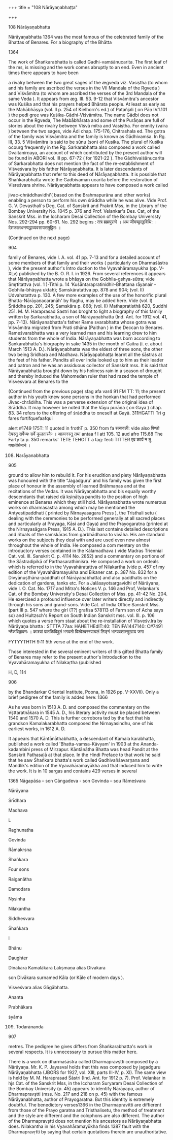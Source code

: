 +++
title = "108 Nārāyaṇabhaṭṭa"

+++

108 Nārāyaṇabhatta 

Nārāyaṇabhatta 1364 was the most famous of the celebrated family of the Bhattas of Benares. For a biography of the Bhātta 

1364 

The work of Śhaṅkarabhatta is called Gadhi-vamśānucarita. The first leaf of the ms, is missing and the work comes abruptly to an end. Even in ancient times there appears to have been 

a rivalry between the two great sages of the ægveda viz. Vasiṣtha (to whom and his family are ascribed the verses in the VII Mandala of the Rgveda ) and Viśvāmitra (to whom are ascribed the verses of the 3rd Mandala of the same Veda ). It appears from æg. III. 53. 9-12 that Viśvāmitra's ancestor was Kuśika and that his prayers helped Bhārata people. At least as early as the Mahābhāṣya (vol. II p. 254 of Kielhorn's ed.) of Patañjali ( on Pāṇ IV.1.101 ) the pedi gree was Kuśika-Gādhi-Viśvāmitra. The name Gādbi does not occur in the Rgveda, The Mabābhārata and some of the Purāṇas are full of stories about the rivalry between Viśvā mitra and Vasiṣtha. For enmity (vaira ) between the two sages, vide Ādi chap. 175-176, Chitrashala ed. The gotra of the family was Viśvāmitra and the family is known as Gādhivamśa. In Rg. III, 33. 5 Viśvāmitra is said to be sūnu (son) of Kusika. The plural of Kuśika ocourg frequently in the Rg. Sarkarabhatta also composed a work called Dvaitanirṇaya, an account of which contributed by the present author will be found in ABORI vol. III pp. 67-72 ( for 1921-22 ). The Gādhivaiśānucarita of Sarkarabhatta does not mention the fact of the re-establishment of Viśveśvara by bis father Nārāyaṇabhatta. It is later descendants of Nārāyaṇabhatta that refer to this deed of Nārāyaṇabhatta. It is possible that Śhaṅkarabhatta wrote the Gādbivaman ucarita before the restoration of Visreśvara shrine. Nārāyaṇabhatta appears to have composed a work called 

jivac-chrāddhavidhi'( based on the Brahmapurāna and other works) enabling a person to perform his own śrāddha while he was alive. Vide Prof. G. V. Devasthali's Deg, Cat. of Sanskrit and Prakrit Mss, in the Library of the Bombay University No. 1045 p. 376 and Prof. Velankar's Des. Cat, of the Sanskrit Mss. in the Iccharam Desai Collection of the Bombay Universsty Nos. 292-294 pp. 60-61. No. 292 begins : तत्र ब्रह्मपुराणे । अथ जीवच्छ्राद्धविथि: । देशकालधनश्रद्धाव्यवसायसमुट्टितः । 

(Continued on the next page) 

904 



family of Benares, vide I. A. vol. 41 pp. 7-13 and for a detailed account of some members of that family and their works ( particularly on Dharmaśāstra ), vide the present author's Intro duction to the Vyavahāramayukha (pp. V-XLv) published by the B. O. R. I. in 1926. From several references it appears that Nārāyaṇabhatta wrote a bhāṣya on the Gobhila-gshya-sūtra; vide Smṛtitattva (vol. 1 )-Tithi p. 14 ‘Kuśāntarapratinidhir-Bhattana rāyanair - Gobhila-bhāṣya uktaḥ); Samskāratattva pp. 878 and 904; (vol. II) Udvahatattva p. 130. A few more examples of the use of the honorific plural Bhatta-Nārāyaṇacaranāh' by Raghu, may be added here. Vide (vol. I) Śrāddha pp. 201, 245; Samskāra p. 868; (vol. II) Mathapratisthā 620, Suddhi 251. M. M. Haraprasad Sastri has broght to light a biography of this family written by Sarkarabhatta, a son of Nārāyaṇabhatta (Ind. Ant. for 1912 vol. 41, pp. 7-13). Nārāyanabhatta's father Rame svarabhatta whose gotra was Viśvāmitra migrated from Prati sthāna (Paithan ) in the Deccan to Benares. Rameśvarabhatta was a very learned man and his learning drew to him students from the whole of India. Nārāyaṇabhatta was born according to Śankarabhatta's biography in sake 1435 in the month of Caitra (i. e. about March 1513 A. D.). Nārāyaṇabhatta was the eldest of three sons, the other two being Sridhara and Madhava. Nārāyapabhaṭṭa learnt all the śāstras at the feet of his father. Pandits all over India looked up to him as their leader and patron and he was an assiduous collector of Sanskrit mss. It is said that Nārāyaṇabhatta brought down by his holiness rain in a season of drought and thereby induced the Mahomedan ruler that had razed the temple of Visvesvara at Benares to the 

(Continued from the previous page) sfag afa var4 91 FM TT: 11; the present author in his youth knew sone persons in the honkan that had performed Jivac-chrādılha. This was a perverse extension of the original idea of Srāddha. It may however be noted that the Vāyu purāṇa ( on Gaya ) chap. 83. 34 refers to the offering of śrāddha to oneself at Gayā. 311HGATTI Tri g fares fortifquefaafqui 

alert \#1749 175T: 11 quoted in frothT p. 350 from fa रत्नावली: vide also पिण्डो देयस्तु सर्वेभ्यः सर्वे कुलतारकैः । आत्मनस्तु तथा antaa f l att 105. 12 aud afro 115.68 The Farty ta p. 350 remarks' TETE TEHOTT a tag: fecti TITTER एव कार्य न तु गयातीर्थमाने । 

108. Narāyanabhatta 

905 

ground to allow him to rebuild it. For his erudition and piety Nārāyaṇabhatta was honoured with the title “Jagadguru' and his family was given the first place of honour in the assembly of learned Brāhmaṇas and at the recitations of the Vedas. It was Nārāyaṇabhatta and bis equally worthy descendants that raised dā kṣiṇātya pandits to the position of high eminence at Benares which they still hold. Nārāyanabhatta wrote numerous works on dharmasastra among which may be mentioned the Antyestipaddhati ( printed by Nirnayasagara Press ), the Tristhali setu ( dealing with the ceremonies to be performed generally at all sacred places and particularly at Prayaga, Kāsi and Gaya) and the Prayogaratna (printed at the Nirnayasāgara Press, 1915 A. D.). This last contains detailed descriptions and rituals of the samskāras from garbhādhana to vivāha. His are standard works on the subjects they deal with and are used even now almost throughout the whole of India. He composed a com mentary on the introductory verses contained in the Kālamadhava ( vide Madras Triennial Cat. vol. III. Sanskrit C. p. 4114 No. 2852) and a commentary on portions of the Sāstradipikā of Parthasarathimiśra. He composed a work on ordeals which is referred to in the Vyavahāratattva of Nilakartha (vide p. 457 of my edition of the Vyavahāramayukha and Bikaner cat. p. 387 No. 832 for a Divyānuṣthāna-paddhati of Nārāyaṇabhatta) and also paddhatis on the dedication of gardens, tanks etc. For a Jalāsayotsargavidhi of Nārāyana, vide I. O. Cat. No. 1717 and Mitra's Notices V. p. 146 and Prof, Velankar's Cat. of the Bombay University's Desai Collection of Mss. pp. 41-42 No. 204. He exercised a profound influence over later writers directly and indirectly through his sons and grand-sons. Vide Cat. of India Office Sanskrit Mss. (part III p. 547 where the girl (T?) grafisa 578113 of Farm son of Acha says so) and Hultzsch's Report on South Indian Sanskrit mss. vol. III. p. 106 which quotes a verse from staat about the re-installation of Visveśv.lra by Nārāyaṇa bhatta : STTTÀ 77aa: HAHETHEdIT:40: TENIFA1447140: C\#7491 न्तैकविद्रावणः । काश्यां पातकिविद्रुतं भगवतो विश्वेश्वरस्याचलं लिङ्गं भाग्यवशात्सुखाय जगा 

FYTYYTHTH 9:11 5th verse at the end of the work. 

Those interested in the several eminent writers of this gifted Bhatta family of Benares may refer to the present author's Introduction to the Vyavahāramayukha of Nilakaṛtha (published 

H, D, 114 

906 



by the Bhandarkar Oriental Institute, Poona, in 1926 pp. V-XXVII). Only a brief pedigree of the family is added here: 1366 

As he was born in 1513 A. D. and composed the commentary on the Vșttaratnākara in 1545 A. D., his literary activity must be placed between 1540 and 1570 A. D. This is further corrobora ted by the fact that his grandson Kamalakarabhatta composed the Nirnayasindhu, one of his earliest works, in 1612 A. D. 

It appears that Kāntānāthabhatta, a descendant of Kamala karabhatta, published a work called 'Bhatta-vamsa-Kāvyam' in 1903 at the Ananda-kadambini press of Mirzapur. Kāntānātha Bhatta was head Pandit at the Sanskrit Pathasaļā at that place. In the Hindi Preface to that work he said that he saw Śhaṅkara bhatta's work called Gadhivañśavarṇana and Mandlik's edition of the Vyavahāramayūkha and that induced him to write the work. It is in 10 sargas and contains 429 verses in several 

1365 Nāgapāśa – son Cāngadeva - son Govinda – sou Rāmeśvara 

Nārāyana 

Śrīdhara 

Madhava 

L 

Raghunatha 

Govinda 

Rāmakrsna 

Śhaṅkara 

Four sons 

Raiganātha 

Damodara 

Nșsinha 

Nilakantha 

Siddhesvara 

Śhaṅkara 

I 

Bhānu 

Daughter 

Dinakara Kamalākara Lakṣmaṇa alias Divakara 

son Divākara surnamed Kāla (or Kāle of modern days ). 

Visveśvara alias Gāgābhatta. 

Ananta 

Prabhākara 

śyāma 

109. Todarānanda 

907 

metres. The pedigree he gives differs from Śhaṅkarabhatta's work in several respects. It is unnecessary to pursue this matter here. 

There is a work on dharmaśāstra called Dharmapravștti composed by a Nārāyaṇa. Mr. K. P. Jayasval holds that this was composed by jagadguru Nārāyaṇabhatta (JBORS for 1927, vol. XIII, parts III-IV, p. XI). The same view is held by M. M. Haraprasad Śāstri (Ind. Ant. for 1912 p. 7). Prof. Velankar in hjs Cat. of the Sanskrit Mss, in the Iccharam Suryaram Desai Collection of the Bombay University (p. 45) appears to identify Nārāyapa, author of Dharmapravștti (mss. No. 217 and 218 on p. 45) with the famous Nārāyanabhatta, author of Prayogaratna. But this identity is extremely doubtful. The benedictory verses1366 in the Dharmapravītti are diffierent from those of the Prayo garatna and Tristhalisetu, the method of treatment and the style are different and the colophons are also different. The author of the Dharmapravștti does not mention his ancestors as Nārāyaṇabhatta does. Nilakantha in his Vyavahāramayūkha finds 1387 fault with the Dharmapravṛtti by saying that certain quotations therein are unauthoritative. 
